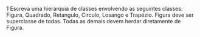 1 Escreva uma hierarquia de classes envolvendo as seguintes classes: Figura,
Quadrado, Retangulo, Circulo, Losango e Trapézio. Figura deve ser superclasse de
todas. Todas as demais devem herdar diretamente de Figura.